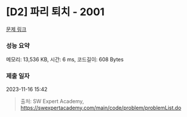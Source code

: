 # [D2] 파리 퇴치 - 2001 

[문제 링크](https://swexpertacademy.com/main/code/problem/problemDetail.do?contestProbId=AV5PzOCKAigDFAUq) 

### 성능 요약

메모리: 13,536 KB, 시간: 6 ms, 코드길이: 608 Bytes

### 제출 일자

2023-11-16 15:42



> 출처: SW Expert Academy, https://swexpertacademy.com/main/code/problem/problemList.do